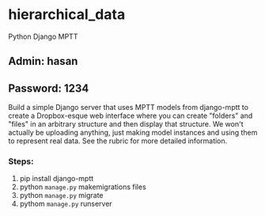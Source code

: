 # hierarchical_data
Python Django MPTT

## Admin: hasan
## Password: 1234

Build a simple Django server that uses MPTT models from django-mptt to create a Dropbox-esque web interface where you can create "folders" and "files" in an arbitrary structure and then display that structure. We won't actually be uploading anything, just making model instances and using them to represent real data. See the rubric for more detailed information.

### Steps:
1. pip install django-mptt
2. python `manage.py` makemigrations files
3. python `manage.py` migrate
4. pythom `manage.py` runserver